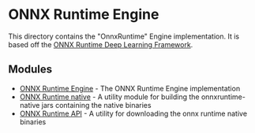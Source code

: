 # ONNX Runtime Engine

This directory contains the "OnnxRuntime" Engine implementation.
It is based off the [ONNX Runtime Deep Learning Framework](https://microsoft.github.io/onnxruntime/).

## Modules

- [ONNX Runtime Engine](onnxruntime-engine) - The ONNX Runtime Engine implementation
- [ONNX Runtime native](onnxruntime-native) - A utility module for building the onnxruntime-native jars containing the native binaries
- [ONNX Runtime API](onnxruntime-api) - A utility for downloading the onnx runtime native binaries
